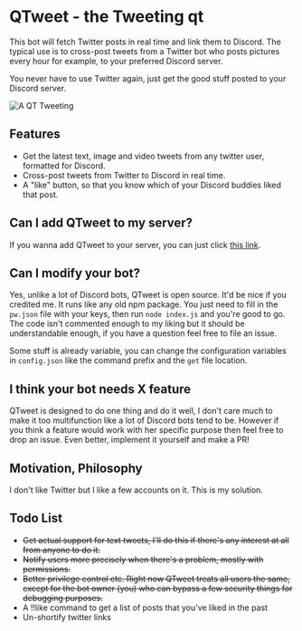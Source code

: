 # QTweet - the Tweeting qt

This bot will fetch Twitter posts in real time and link them to Discord. The typical use is to cross-post tweets from a Twitter bot who posts pictures every hour for example, to your preferred Discord
server.

You never have to use Twitter again, just get the good stuff posted to your Discord server.

![A QT Tweeting](https://raw.githubusercontent.com/atomheartother/QTweet/master/img/example.jpg)

## Features

- Get the latest text, image and video tweets from any twitter user, formatted for Discord.
- Cross-post tweets from Twitter to Discord in real time.
- A "like" button, so that you know which of your Discord buddies liked that post.

## Can I add QTweet to my server?

If you wanna add QTweet to your server, you can just click [this link](https://discordapp.com/oauth2/authorize?client_id=433615162394804224&scope=bot&permissions=0).

## Can I modify your bot?

Yes, unlike a lot of Discord bots, QTweet is open source. It'd be nice if you credited me. It runs like any old npm package. You just need to fill in the `pw.json` file with your keys, then run `node index.js` and you're good to go. The code isn't commented enough to my liking but it should be understandable enough, if you have a question feel free to file an issue.

Some stuff is already variable, you can change the configuration variables in `config.json` like the command prefix and the `get` file location.

## I think your bot needs X feature

QTweet is designed to do one thing and do it well, I don't care much to make it too multifunction like a lot of Discord bots tend to be. However if you think a feature would work with her specific purpose then feel free to drop an issue. Even better, implement it yourself and make a PR!

## Motivation, Philosophy

I don't like Twitter but I like a few accounts on it. This is my solution.

## Todo List

- ~~Get actual support for text tweets, I'll do this if there's any interest at all from anyone to do it.~~
- ~~Notify users more precisely when there's a problem, mostly with permissions.~~
- ~~Better privilege control etc. Right now QTweet treats all users the same, except for the bot owner (you) who can bypass a few security things for debugging purposes.~~
- A !!like command to get a list of posts that you've liked in the past
- Un-shortify twitter links
